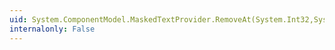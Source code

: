 ```yaml
---
uid: System.ComponentModel.MaskedTextProvider.RemoveAt(System.Int32,System.Int32,System.Int32@,System.ComponentModel.MaskedTextResultHint@)
internalonly: False
---
```

